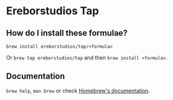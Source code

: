# Ereborstudios Tap

## How do I install these formulae?
`brew install ereborstudios/tap/<formula>`

Or `brew tap ereborstudios/tap` and then `brew install <formula>`.

## Documentation
`brew help`, `man brew` or check [Homebrew's documentation](https://docs.brew.sh).
